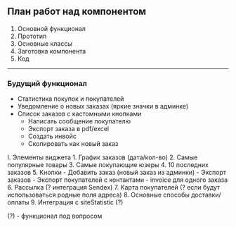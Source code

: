 ## План работ над компонентом

1. Основной функционал
2. Прототип
3. Основные классы
4. Заготовка компонента
5. Код

----------------

### Будущий функционал

* Статистика покупок и покупателей
* Уведомление о новых заказах (яркие значки в админке)
* Список заказов с кастомными кнопками
	- Написать сообщение покупателю
	- Экспорт заказа в pdf/excel
	- Создать инвойс
	- Скопировать как новый заказ


I. Элементы виджета
	1. График заказов (дата/кол-во)
	2. Самые популярные товары
	3. Самые покупающие юзеры
	4. 10 последних заказов
	5. Кнопки 
		- Добавить заказ (новый заказ из админки)
		- Экспорт заказов
		- Экспорт покупателей с контактами
		- invoice для одного заказа
	6. Рассылка (? интеграция Sendex)
	7. Карта покупателей (? если будут использоваться родные поля адреса)
	8. Основные способы доставки/оплаты
	9. Интеграция с siteStatistic (?)
 



(?) - функционал под вопросом